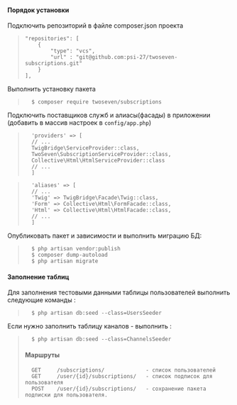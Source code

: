 #### Порядок установки
Подключить репозиторий в файле composer.json проекта
>     "repositories": [
>         {
>             "type": "vcs",
>             "url" : "git@github.com:psi-27/twoseven-subscriptions.git"
>         }
>     ],

Выполнить установку пакета
>       $ composer require twoseven/subscriptions 

Подключить поставщиков служб и алиасы(фасады) в приложении (добавить в массив настроек в `config/app.php`)
>       'providers' => [ 
>       // ...
>       TwigBridge\ServiceProvider::class,
>       TwoSeven\SubscriptionServiceProvider::class,
>       Collective\Html\HtmlServiceProvider::class
>       // ...
>       ]

>       'aliases' => [
>       // ...
>       'Twig' => TwigBridge\Facade\Twig::class,
>       'Form' => Collective\Html\FormFacade::class,
>       'Html' => Collective\Html\HtmlFacade::class,
>       // ...
>       ]

Опубликовать пакет и зависимости и выполнить миграцию БД: 
>       $ php artisan vendor:publish
>       $ composer dump-autoload
>       $ php artisan migrate

#### Заполнение таблиц
Для заполнения тестовыми данными таблицы пользователей выполнить следующие команды :
>       $ php artisan db:seed --class=UsersSeeder

Если нужно заполнить таблицу каналов - выполнить :
>       $ php artisan db:seed --class=ChannelsSeeder
>
>#### Маршруты
>       GET     /subscriptions/             - список пользователей
>       GET     /user/{id}/subscriptions/   - список подписок для пользователя
>       POST    /user/{id}/subscriptions/   - сохранение пакета подписки для пользователя.